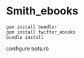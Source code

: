 # Smith_ebooks
```
gem install bundler
gem install twitter_ebooks
bundle install
```
configure bots.rb
